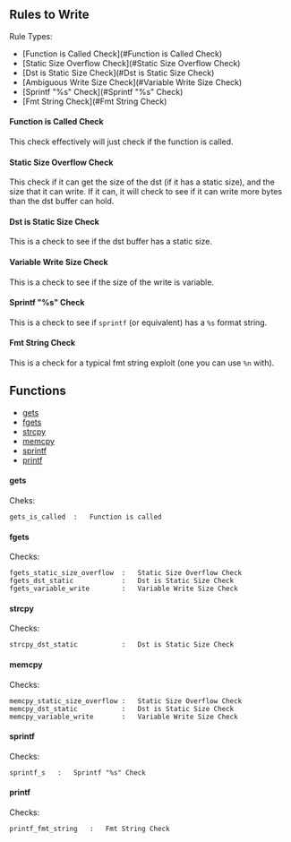 ## Rules to Write

Rule Types:

* [Function is Called Check](#Function is Called Check)
* [Static Size Overflow Check](#Static Size Overflow Check)
* [Dst is Static Size Check](#Dst is Static Size Check)
* [Ambiguous Write Size Check](#Variable Write Size Check)
* [Sprintf "%s" Check](#Sprintf "%s" Check)
* [Fmt String Check](#Fmt String Check)

#### Function is Called Check

This check effectively will just check if the function is called.

#### Static Size Overflow Check

This check if it can get the size of the dst (if it has a static size), and the size that it can write. If it can, it will check to see if it can write more bytes than the dst buffer can hold.

#### Dst is Static Size Check

This is a check to see if the dst buffer has a static size.

#### Variable Write Size Check

This is a check to see if the size of the write is variable.

#### Sprintf "%s" Check

This is a check to see if `sprintf` (or equivalent) has a `%s` format string.

#### Fmt String Check

This is a check for a typical fmt string exploit (one you can use `%n` with).


## Functions

* [gets](#gets)
* [fgets](#fgets)
* [strcpy](#strcpy)
* [memcpy](#memcpy)
* [sprintf](#sprintf)
* [printf](#printf)

#### gets

Cheks:
```
gets_is_called	:	Function is called
```

#### fgets

Checks:
```
fgets_static_size_overflow	:	Static Size Overflow Check
fgets_dst_static			:	Dst is Static Size Check
fgets_variable_write		:	Variable Write Size Check
```

#### strcpy

Checks:
```
strcpy_dst_static			:	Dst is Static Size Check
```

#### memcpy

Checks:
```
memcpy_static_size_overflow	:	Static Size Overflow Check
memcpy_dst_static			:	Dst is Static Size Check
memcpy_variable_write		:	Variable Write Size Check
```

#### sprintf

Checks:
```
sprintf_s	:	Sprintf "%s" Check
```

#### printf

Checks:
```
printf_fmt_string	:	Fmt String Check
```
